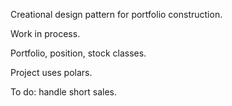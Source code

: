 Creational design pattern for portfolio construction.

Work in process.

Portfolio, position, stock classes.

Project uses polars.

To do: handle short sales.

